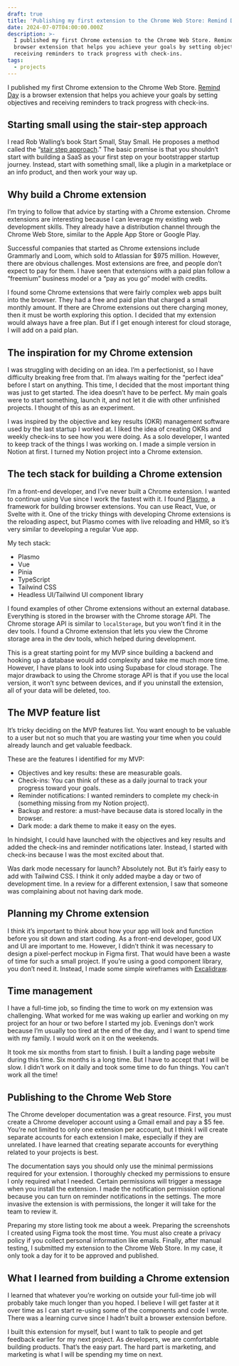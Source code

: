 ```yaml
---
draft: true
title: 'Publishing my first extension to the Chrome Web Store: Remind Day'
date: 2024-07-07T04:00:00.000Z
description: >-
  I published my first Chrome extension to the Chrome Web Store. Remind Day is a
  browser extension that helps you achieve your goals by setting objectives and
  receiving reminders to track progress with check-ins.
tags:
  - projects
---
```


I published my first Chrome extension to the Chrome Web Store. [Remind Day](https://remindday.com/ "Remind Day") is a browser extension that helps you achieve your goals by setting objectives and receiving reminders to track progress with check-ins.

## Starting small using the stair-step approach

I read Rob Walling’s book Start Small, Stay Small. He proposes a method called the “[stair step approach](https://robwalling.com/2015/03/26/the-stair-step-method-of-bootstrapping/ "Stair Step Approach").” The basic premise is that you shouldn’t start with building a SaaS as your first step on your bootstrapper startup journey. Instead, start with something small, like a plugin in a marketplace or an info product, and then work your way up.

## Why build a Chrome extension

I’m trying to follow that advice by starting with a Chrome extension. Chrome extensions are interesting because I can leverage my existing web development skills. They already have a distribution channel through the Chrome Web Store, similar to the Apple App Store or Google Play.

Successful companies that started as Chrome extensions include Grammarly and Loom, which sold to Atlassian for $975 million. However, there are obvious challenges. Most extensions are free, and people don’t expect to pay for them. I have seen that extensions with a paid plan follow a “freemium” business model or a “pay as you go” model with credits.

I found some Chrome extensions that were fairly complex web apps built into the browser. They had a free and paid plan that charged a small monthly amount. If there are Chrome extensions out there charging money, then it must be worth exploring this option. I decided that my extension would always have a free plan. But if I get enough interest for cloud storage, I will add on a paid plan.

## The inspiration for my Chrome extension

I was struggling with deciding on an idea. I’m a perfectionist, so I have difficulty breaking free from that. I’m always waiting for the “perfect idea” before I start on anything. This time, I decided that the most important thing was just to get started. The idea doesn’t have to be perfect. My main goals were to start something, launch it, and not let it die with other unfinished projects. I thought of this as an experiment.

I was inspired by the objective and key results (OKR) management software used by the last startup I worked at. I liked the idea of creating OKRs and weekly check-ins to see how you were doing. As a solo developer, I wanted to keep track of the things I was working on. I made a simple version in Notion at first. I turned my Notion project into a Chrome extension.

## The tech stack for building a Chrome extension

I’m a front-end developer, and I’ve never built a Chrome extension. I wanted to continue using Vue since I work the fastest with it. I found [Plasmo](https://www.plasmo.com/ "Plasmo"), a framework for building browser extensions. You can use React, Vue, or Svelte with it. One of the tricky things with developing Chrome extensions is the reloading aspect, but Plasmo comes with live reloading and HMR, so it’s very similar to developing a regular Vue app.

My tech stack:

* Plasmo
* Vue
* Pinia
* TypeScript
* Tailwind CSS
* Headless UI/Tailwind UI component library

I found examples of other Chrome extensions without an external database. Everything is stored in the browser with the Chrome storage API. The Chrome storage API is similar to `localStorage`, but you won’t find it in the dev tools. I found a Chrome extension that lets you view the Chrome storage area in the dev tools, which helped during development.

This is a great starting point for my MVP since building a backend and hooking up a database would add complexity and take me much more time. However, I have plans to look into using Supabase for cloud storage. The major drawback to using the Chrome storage API is that if you use the local version, it won’t sync between devices, and if you uninstall the extension, all of your data will be deleted, too.

## The MVP feature list

It’s tricky deciding on the MVP features list. You want enough to be valuable to a user but not so much that you are wasting your time when you could already launch and get valuable feedback.

These are the features I identified for my MVP:

* Objectives and key results: these are measurable goals.
* Check-ins: You can think of these as a daily journal to track your progress toward your goals.
* Reminder notifications:  I wanted reminders to complete my check-in (something missing from my Notion project).
* Backup and restore: a must-have because data is stored locally in the browser.
* Dark mode: a dark theme to make it easy on the eyes.

In hindsight, I could have launched with the objectives and key results and added the check-ins and reminder notifications later. Instead, I started with check-ins because I was the most excited about that.

Was dark mode necessary for launch? Absolutely not. But it’s fairly easy to add with Tailwind CSS. I think it only added maybe a day or two of development time. In a review for a different extension, I saw that someone was complaining about not having dark mode.

## Planning my Chrome extension

I think it’s important to think about how your app will look and function before you sit down and start coding. As a front-end developer, good UX and UI are important to me. However, I didn’t think it was necessary to design a pixel-perfect mockup in Figma first. That would have been a waste of time for such a small project. If you’re using a good component library, you don’t need it. Instead, I made some simple wireframes with [Excalidraw](https://excalidraw.com/ "Excalidraw").

## Time management

I have a full-time job, so finding the time to work on my extension was challenging. What worked for me was waking up earlier and working on my project for an hour or two before I started my job. Evenings don’t work because I’m usually too tired at the end of the day, and I want to spend time with my family. I would work on it on the weekends.

It took me six months from start to finish. I built a landing page website during this time. Six months is a long time. But I have to accept that I will be slow. I didn’t work on it daily and took some time to do fun things. You can’t work all the time!

## Publishing to the Chrome Web Store

The Chrome developer documentation was a great resource. First, you must create a Chrome developer account using a Gmail email and pay a $5 fee. You’re not limited to only one extension per account, but I think I will create separate accounts for each extension I make, especially if they are unrelated. I have learned that creating separate accounts for everything related to your projects is best.

The documentation says you should only use the minimal permissions required for your extension. I thoroughly checked my permissions to ensure I only required what I needed. Certain permissions will trigger a message when you install the extension. I made the notification permission optional because you can turn on reminder notifications in the settings. The more invasive the extension is with permissions, the longer it will take for the team to review it.

Preparing my store listing took me about a week. Preparing the screenshots I created using Figma took the most time. You must also create a privacy policy if you collect personal information like emails. Finally, after manual testing, I submitted my extension to the Chrome Web Store. In my case, it only took a day for it to be approved and published.

## What I learned from building a Chrome extension

I learned that whatever you’re working on outside your full-time job will probably take much longer than you hoped. I believe I will get faster at it over time as I can start re-using some of the components and code I wrote. There was a learning curve since I hadn’t built a browser extension before.

I built this extension for myself, but I want to talk to people and get feedback earlier for my next project. As developers, we are comfortable building products. That’s the easy part. The hard part is marketing, and marketing is what I will be spending my time on next.
